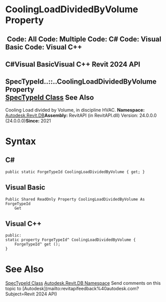 # CoolingLoadDividedByVolume Property

﻿
 Code: All Code: Multiple Code: C# Code: Visual Basic Code: Visual C++   
---  
C#Visual BasicVisual C++
Revit 2024 API  
---  
SpecTypeId..::..CoolingLoadDividedByVolume Property   
[SpecTypeId Class](35c5a3db-b4b3-daa0-ebdd-ae87d03cd5bb.md "SpecTypeId Class") See Also  
---  
Cooling Load divided by Volume, in discipline HVAC. 
**Namespace:** [Autodesk.Revit.DB](87546ba7-461b-c646-cbb1-2cb8f5bff8b2.md "Autodesk.Revit.DB Namespace")**Assembly:** RevitAPI (in RevitAPI.dll) Version: 24.0.0.0 (24.0.0.0)**Since:** 2021 
# Syntax
C#  
---  
```text
public static ForgeTypeId CoolingLoadDividedByVolume { get; }
```
  
Visual Basic  
---  
```text
Public Shared ReadOnly Property CoolingLoadDividedByVolume As ForgeTypeId
	Get
```
  
Visual C++  
---  
```text
public:
static property ForgeTypeId^ CoolingLoadDividedByVolume {
	ForgeTypeId^ get ();
}
```
  
# See Also
[SpecTypeId Class](35c5a3db-b4b3-daa0-ebdd-ae87d03cd5bb.md "SpecTypeId Class")
[Autodesk.Revit.DB Namespace](87546ba7-461b-c646-cbb1-2cb8f5bff8b2.md "Autodesk.Revit.DB Namespace")
Send comments on this topic to [Autodesk](mailto:revitapifeedback%40autodesk.com?Subject=Revit 2024 API)